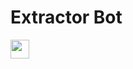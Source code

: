 # Extractor Bot

<a href="https://heroku.com/deploy?template=https://github.com/Radhebhaixyz/ID-Pass-to-Txt-Extractor/tree/main">
     <img height="30px" src="https://img.shields.io/badge/Deploy%20To%20Heroku-blueviolet?style=for-the-badge&logo=heroku">
  </a>
